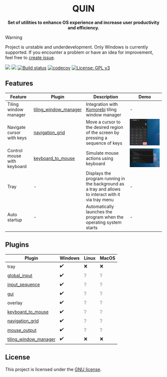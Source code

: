 <div align="center">
    <h1>QUIN</h1>
    <strong>Set of utilities to enhance OS experience and increase user productivity and efficiency.</strong>
</div>

> [!WARNING]
> Project is unstable and underdevelopment. Only Windows is currently supported.
> If you encounter a problem or have an idea for improvement,
> feel free to [create issue](https://github.com/lkaratl/quin/issues/new).

![](https://img.shields.io/badge/status-experimental-orange)
![](https://img.shields.io/badge/maintenance-active-green)
[![Build status](https://badge.buildkite.com/9bd62cf4deef218e88237833d17de6d382383de6411e4e1b08.svg?branch=main)](https://buildkite.com/merk/quin-build)
[![codecov](https://codecov.io/gh/lkaratl/quin/graph/badge.svg?token=VK389L3N3V)](https://codecov.io/gh/lkaratl/quin)
[![License: GPL v3](https://img.shields.io/badge/License-GPLv3-blue.svg)](https://www.gnu.org/licenses/gpl-3.0)

## Features

| Feature                     | Plugin                                                                  | Description                                                                                           | Demo                                                             |
|-----------------------------|-------------------------------------------------------------------------|-------------------------------------------------------------------------------------------------------|------------------------------------------------------------------|
| Tiling window manager       | [tiling_window_manager](./docs/plugins/tiling_window_manager/README.md) | Integration with [Komorebi](https://github.com/LGUG2Z/komorebi) tiling window manager                 | -                                                                |
| Navigate cursor with keys   | [navigation_grid](./docs/plugins/navigation_grid/README.md)             | Move a cursor to the desired region of the screen by pressing a sequence of keys                      | ![](./docs/plugins/navigation_grid/navigation_grid_demo.gif)     |
| Control mouse with keyboard | [keyboard_to_mouse](./docs/plugins/keyboard_to_mouse/README.md)         | Simulate mouse actions using keyboard                                                                 | ![](./docs/plugins/keyboard_to_mouse/keyboard_to_mouse_demo.gif) |
| Tray                        | -                                                                       | Displays the program running in the background as a tray and allows to interact with it via tray menu | -                                                                |
| Auto startup                | -                                                                       | Automatically launches the program when the operating system  starts                                  | -                                                                |

## Plugins

| Plugin                                                                  | Windows            | Linux           | MacOS           |
|-------------------------------------------------------------------------|--------------------|-----------------|-----------------|
| tray                                                                    | :heavy_check_mark: | :x:             | :x:             |
| [global_input](./docs/plugins/input/global/README.md)                   | :heavy_check_mark: | :grey_question: | :grey_question: |
| [input_sequence](./docs/plugins/input/sequence/README.md)               | :heavy_check_mark: | :grey_question: | :grey_question: |
| [gui](./docs/plugins/gui/README.md)                                     | :heavy_check_mark: | :grey_question: | :grey_question: |
| overlay                                                                 | :heavy_check_mark: | :grey_question: | :grey_question: |
| [keyboard_to_mouse](./docs/plugins/keyboard_to_mouse/README.md)         | :heavy_check_mark: | :grey_question: | :grey_question: |
| [navigation_grid](./docs/plugins/navigation_grid/README.md)             | :heavy_check_mark: | :grey_question: | :grey_question: |
| [mouse_output](./docs/plugins/output/mouse/README.md)                   | :heavy_check_mark: | :grey_question: | :grey_question: |
| [tiling_window_manager](./docs/plugins/tiling_window_manager/README.md) | :heavy_check_mark: | :x:             | :x:             |

## License

This project is licensed under the [GNU license](LICENSE).
